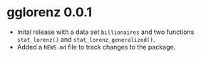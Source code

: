 
# gglorenz 0.0.1

* Inital release with a data set `billionaires` and two functions `stat_lorenz()` and `stat_lorenz_generalized()`.
* Added a `NEWS.md` file to track changes to the package.
